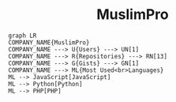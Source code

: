 <h1 align="center">MuslimPro</h1>

```mermaid
graph LR
COMPANY_NAME{MuslimPro}
COMPANY_NAME ---> U{Users} ---> UN[1]
COMPANY_NAME ---> R{Repositories} ---> RN[13]
COMPANY_NAME ---> G{Gists} ---> GN[1]
COMPANY_NAME ---> ML{Most Used<br>Languages}
ML --> JavaScript[JavaScript]
ML --> Python[Python]
ML --> PHP[PHP]
```
